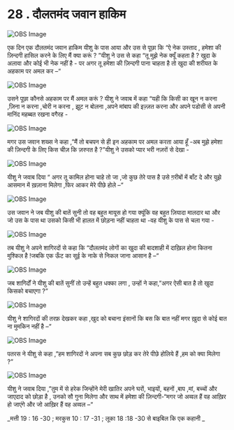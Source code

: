 # 28 . दौलतमंद जवान हाकिम  

![OBS Image](https://cdn.door43.org/obs/jpg/360px/obs-en-28-01.jpg)

एक दिन एक दौलतमंद जवान हाकिम यीशु के पास आया और उस से पूछा कि “ऐ नेक उस्ताद , हमेशा की  ज़िन्दगी हासिल करने के लिए मैं क्या करूं ? ”यीशु ने उस से कहा “तू मुझे नेक क्यूँ कहता है ? खुदा के अलावा और कोई भी नेक नहीं है - पर अगर तू हमेशा की ज़िन्दगी पाना चाहता है तो खुदा की शरीयत के अहकाम पर अमल कर –“

![OBS Image](https://cdn.door43.org/obs/jpg/360px/obs-en-28-02.jpg)

उसने पूछा कौनसे अहकाम पर मैं अमल करूं ? यीशु ने जवाब में कहा “यही कि किसी का खून न करना ,ज़िना न करना ,चोरी न करना , झूट न बोलना ,अपने मांबाप की इज़्ज़त करना और अपने पडोसी से अपनी मानिंद महब्बत रखना वगैरह - 

![OBS Image](https://cdn.door43.org/obs/jpg/360px/obs-en-28-03.jpg)

मगर उस जवान शख्स ने कहा ,”मैं तो बचपन से ही इन अहकाम पर अमल करता आया हूँ -अब मुझे हमेशा की ज़िन्दगी के लिए किस चीज़ कि ज़रुरत है ?”यीशु ने उसको प्यार भरी नज़रों से देखा - 

![OBS Image](https://cdn.door43.org/obs/jpg/360px/obs-en-28-04.jpg)

यीशु ने जवाब दिया “ अगर तू कामिल होना चाहे तो जा ,जो कुछ तेरे पास है उसे ग़रीबों में बाँट दे और युझे आसमान में ख़ज़ाना मिलेगा ,फिर आकर मेरे पीछे होले –“ 

![OBS Image](https://cdn.door43.org/obs/jpg/360px/obs-en-28-05.jpg)

उस जवान ने जब यीशु की बातें सुनी तो वह बहुत मायूस हो गया क्यूंकि वह बहुत ज़ियादा मालदार था और जो उस के पास था उसको किसी भी हालत में छोड़ना नहीं चाहता था -वह यीशु के पास से चला गया -

![OBS Image](https://cdn.door43.org/obs/jpg/360px/obs-en-28-06.jpg)

तब यीशु ने अपने शागिरदों से कहा कि “दौलतमंद लोगों का खुदा की बादशाही में दाख़िल होना कितना मुश्किल है !जबकि एक ऊँट का सूई के नाके से निकल जाना आसान है –“

![OBS Image](https://cdn.door43.org/obs/jpg/360px/obs-en-28-07.jpg)

जब शागिर्दों ने यीशु की बातें सुनीं तो उन्हें बहुत धक्का लगा , उन्हों ने कहा,”अगर ऐसी बात है तो खुदा किसको बचाएगा ?”   

![OBS Image](https://cdn.door43.org/obs/jpg/360px/obs-en-28-08.jpg)

यीशु ने शागिरदों की तरफ़ देखकर कहा ,खुद को बचाना इंसानों कि बस कि बात नहीं मगर ख़ुदा से कोई बात ना मुमकिन नहीं है –“

![OBS Image](https://cdn.door43.org/obs/jpg/360px/obs-en-28-09.jpg)

पतरस ने यीशु से कहा ,”हम शागिरदों ने अपना सब कुछ छोड़ कर तेरे पीछे होलिये हैं ,हम को क्या मिलेगा ?”

![OBS Image](https://cdn.door43.org/obs/jpg/360px/obs-en-28-10.jpg)

यीशु ने जवाब दिया ,”तुम में से हरेक जिन्होंने मेरी खातिर अपने घरों, भाइयों, बहनों ,बाप ,मां, बच्चों और जाएदाद को छोड़ा है , उनको सौ गुना मिलेगा और साथ में हमेशा की ज़िन्दगी-“मगर जो अव्वल हैं वह आख़िर  हो जाएंगे और जो आख़िर हैं वह अव्वल –“   

_मत्ती 19 : 16 -30 ; मरकुस 10 : 17 -31 ; लूका 18 :18 -30 से बाइबिल कि एक कहानी _